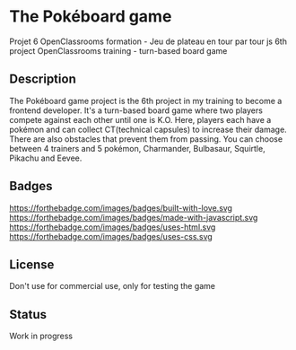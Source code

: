 # The Pokéboard game

Projet 6 OpenClassrooms formation - Jeu de plateau en tour par tour js
6th project OpenClassrooms training - turn-based board game

## Description

The Pokéboard game project is the 6th project in my training to become a frontend developer. It's a turn-based board game where two players compete against each other until one is K.O. Here, players each have a pokémon and can collect CT(technical capsules) to increase their damage. There are also obstacles that prevent them from passing. You can choose between 4 trainers and 5 pokémon, Charmander, Bulbasaur, Squirtle, Pikachu and Eevee.

## Badges

https://forthebadge.com/images/badges/built-with-love.svg https://forthebadge.com/images/badges/made-with-javascript.svg https://forthebadge.com/images/badges/uses-html.svg https://forthebadge.com/images/badges/uses-css.svg


## License

Don't use for commercial use, only for testing the game 


## Status

Work in progress
